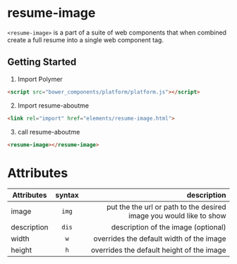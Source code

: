 resume-image
================


`<resume-image>` is a part of a suite of web components that when combined create a full resume into a single web component tag.

## Getting Started


1. Import Polymer

  ```html
  <script src="bower_components/platform/platform.js"></script>
  ```

2. Import resume-aboutme

  ```html
  <link rel="import" href="elements/resume-image.html">
  ```
  
3. call resume-aboutme

  ```html
  <resume-image></resume-image>
  ```
  
Attributes
===========

| Attributes       | syntax           | description  |
| ------------- |:-------------:| -----:|
| image      | `img` | put the the url or path to the desired image you would like to show |
| description      | `dis`      | description of the image (optional) |
| width | `w`      |  overrides the default width of the image |
| height | `h`      |   overrides the default height of the image |


